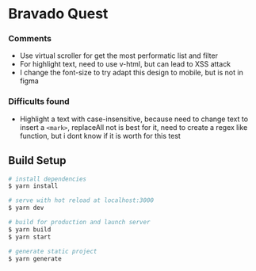 # Bravado Quest

### Comments
* Use virtual scroller for get the most performatic list and filter
* For highlight text, need to use v-html, but can lead to XSS attack
* I change the font-size to try adapt this design to mobile, but is not in figma

### Difficults found
* Highlight a text with case-insensitive, because need to change text to insert a `<mark>`, replaceAll not is best for it, need to create a regex like function, but i dont know if it is worth for this test 


## Build Setup

```bash
# install dependencies
$ yarn install

# serve with hot reload at localhost:3000
$ yarn dev

# build for production and launch server
$ yarn build
$ yarn start

# generate static project
$ yarn generate
```
